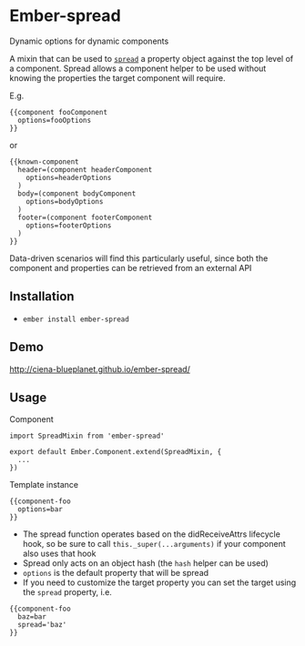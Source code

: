 # Ember-spread

Dynamic options for dynamic components

A mixin that can be used to [`spread`](https://sebmarkbage.github.io/ecmascript-rest-spread/) a property object 
against the top level of a component.  Spread allows a component helper to be used without knowing the properties 
the target component will require.

E.g.

```
{{component fooComponent
  options=fooOptions
}}
```

or

```
{{known-component
  header=(component headerComponent
    options=headerOptions
  )
  body=(component bodyComponent
    options=bodyOptions
  )
  footer=(component footerComponent
    options=footerOptions
  )
}}
```

Data-driven scenarios will find this particularly useful, since both the component and properties can be retrieved
from an external API

## Installation

* `ember install ember-spread`

## Demo

http://ciena-blueplanet.github.io/ember-spread/

## Usage

Component
```
import SpreadMixin from 'ember-spread'

export default Ember.Component.extend(SpreadMixin, {
  ...
})
```

Template instance
```
{{component-foo
  options=bar
}}
```

* The spread function operates based on the didReceiveAttrs lifecycle hook, so be sure to call `this._super(...arguments)` if
  your component also uses that hook
* Spread only acts on an object hash (the `hash` helper can be used)
* `options` is the default property that will be spread
* If you need to customize the target property you can set the target using the `spread` property, i.e.

```
{{component-foo
  baz=bar
  spread='baz'
}}
```
